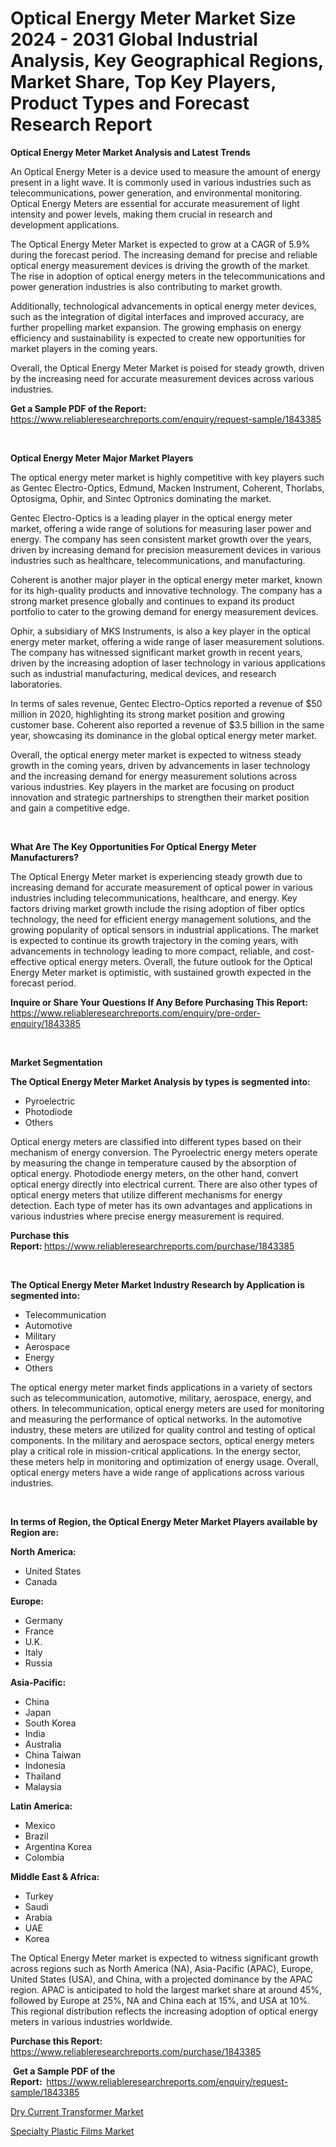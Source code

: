 <p><h1>Optical Energy Meter Market Size 2024 - 2031 Global Industrial Analysis, Key Geographical Regions, Market Share, Top Key Players, Product Types and Forecast Research Report</h1></p><p><strong>Optical Energy Meter Market Analysis and Latest Trends</strong></p>
<p><p>An Optical Energy Meter is a device used to measure the amount of energy present in a light wave. It is commonly used in various industries such as telecommunications, power generation, and environmental monitoring. Optical Energy Meters are essential for accurate measurement of light intensity and power levels, making them crucial in research and development applications.</p><p>The Optical Energy Meter Market is expected to grow at a CAGR of 5.9% during the forecast period. The increasing demand for precise and reliable optical energy measurement devices is driving the growth of the market. The rise in adoption of optical energy meters in the telecommunications and power generation industries is also contributing to market growth.</p><p>Additionally, technological advancements in optical energy meter devices, such as the integration of digital interfaces and improved accuracy, are further propelling market expansion. The growing emphasis on energy efficiency and sustainability is expected to create new opportunities for market players in the coming years.</p><p>Overall, the Optical Energy Meter Market is poised for steady growth, driven by the increasing need for accurate measurement devices across various industries.</p></p>
<p><strong>Get a Sample PDF of the Report:&nbsp;</strong> <a href="https://www.reliableresearchreports.com/enquiry/request-sample/1843385">https://www.reliableresearchreports.com/enquiry/request-sample/1843385</a></p>
<p>&nbsp;</p>
<p><strong>Optical Energy Meter Major Market Players</strong></p>
<p><p>The optical energy meter market is highly competitive with key players such as Gentec Electro-Optics, Edmund, Macken Instrument, Coherent, Thorlabs, Optosigma, Ophir, and Sintec Optronics dominating the market. </p><p>Gentec Electro-Optics is a leading player in the optical energy meter market, offering a wide range of solutions for measuring laser power and energy. The company has seen consistent market growth over the years, driven by increasing demand for precision measurement devices in various industries such as healthcare, telecommunications, and manufacturing.</p><p>Coherent is another major player in the optical energy meter market, known for its high-quality products and innovative technology. The company has a strong market presence globally and continues to expand its product portfolio to cater to the growing demand for energy measurement devices.</p><p>Ophir, a subsidiary of MKS Instruments, is also a key player in the optical energy meter market, offering a wide range of laser measurement solutions. The company has witnessed significant market growth in recent years, driven by the increasing adoption of laser technology in various applications such as industrial manufacturing, medical devices, and research laboratories.</p><p>In terms of sales revenue, Gentec Electro-Optics reported a revenue of $50 million in 2020, highlighting its strong market position and growing customer base. Coherent also reported a revenue of $3.5 billion in the same year, showcasing its dominance in the global optical energy meter market.</p><p>Overall, the optical energy meter market is expected to witness steady growth in the coming years, driven by advancements in laser technology and the increasing demand for energy measurement solutions across various industries. Key players in the market are focusing on product innovation and strategic partnerships to strengthen their market position and gain a competitive edge.</p></p>
<p>&nbsp;</p>
<p><strong>What Are The Key Opportunities For Optical Energy Meter Manufacturers?</strong></p>
<p><p>The Optical Energy Meter market is experiencing steady growth due to increasing demand for accurate measurement of optical power in various industries including telecommunications, healthcare, and energy. Key factors driving market growth include the rising adoption of fiber optics technology, the need for efficient energy management solutions, and the growing popularity of optical sensors in industrial applications. The market is expected to continue its growth trajectory in the coming years, with advancements in technology leading to more compact, reliable, and cost-effective optical energy meters. Overall, the future outlook for the Optical Energy Meter market is optimistic, with sustained growth expected in the forecast period.</p></p>
<p><strong>Inquire or Share Your Questions If Any Before Purchasing This Report:</strong> <a href="https://www.reliableresearchreports.com/enquiry/pre-order-enquiry/1843385">https://www.reliableresearchreports.com/enquiry/pre-order-enquiry/1843385</a></p>
<p>&nbsp;</p>
<p><strong>Market Segmentation</strong></p>
<p><strong>The Optical Energy Meter Market Analysis by types is segmented into:</strong></p>
<p><ul><li>Pyroelectric</li><li>Photodiode</li><li>Others</li></ul></p>
<p><p>Optical energy meters are classified into different types based on their mechanism of energy conversion. The Pyroelectric energy meters operate by measuring the change in temperature caused by the absorption of optical energy. Photodiode energy meters, on the other hand, convert optical energy directly into electrical current. There are also other types of optical energy meters that utilize different mechanisms for energy detection. Each type of meter has its own advantages and applications in various industries where precise energy measurement is required.</p></p>
<p><strong>Purchase this Report:&nbsp;</strong><a href="https://www.reliableresearchreports.com/purchase/1843385">https://www.reliableresearchreports.com/purchase/1843385</a></p>
<p>&nbsp;</p>
<p><strong>The Optical Energy Meter Market Industry Research by Application is segmented into:</strong></p>
<p><ul><li>Telecommunication</li><li>Automotive</li><li>Military</li><li>Aerospace</li><li>Energy</li><li>Others</li></ul></p>
<p><p>The optical energy meter market finds applications in a variety of sectors such as telecommunication, automotive, military, aerospace, energy, and others. In telecommunication, optical energy meters are used for monitoring and measuring the performance of optical networks. In the automotive industry, these meters are utilized for quality control and testing of optical components. In the military and aerospace sectors, optical energy meters play a critical role in mission-critical applications. In the energy sector, these meters help in monitoring and optimization of energy usage. Overall, optical energy meters have a wide range of applications across various industries.</p></p>
<p>&nbsp;</p>
<p><strong>In terms of Region, the Optical Energy Meter Market Players available by Region are:</strong></p>
<p>
    <p> <strong> North America: </strong>
        <ul>
            <li>United States</li>
            <li>Canada</li>
        </ul>
        </p> 
    <p> <strong> Europe: </strong>
        <ul>
            <li>Germany</li>
            <li>France</li>
            <li>U.K.</li>
            <li>Italy</li>
            <li>Russia</li>
        </ul>
        </p> 
    <p> <strong> Asia-Pacific: </strong>
        <ul>
            <li>China</li>
            <li>Japan</li>
            <li>South Korea</li>
            <li>India</li>
            <li>Australia</li>
            <li>China Taiwan</li>
            <li>Indonesia</li>
            <li>Thailand</li>
            <li>Malaysia</li>
        </ul>
        </p> 
    <p> <strong> Latin America: </strong>
        <ul>
            <li>Mexico</li>
            <li>Brazil</li>
            <li>Argentina Korea</li>
            <li>Colombia</li>
        </ul>
        </p> 
    <p> <strong> Middle East & Africa: </strong>
        <ul>
            <li>Turkey</li>
            <li>Saudi</li>
            <li>Arabia</li>
            <li>UAE</li>
            <li>Korea</li>
        </ul>
    </p>
    </p>
<p><p>The Optical Energy Meter market is expected to witness significant growth across regions such as North America (NA), Asia-Pacific (APAC), Europe, United States (USA), and China, with a projected dominance by the APAC region. APAC is anticipated to hold the largest market share at around 45%, followed by Europe at 25%, NA and China each at 15%, and USA at 10%. This regional distribution reflects the increasing adoption of optical energy meters in various industries worldwide.</p></p>
<p><strong>Purchase this Report: </strong><a href="https://www.reliableresearchreports.com/purchase/1843385">https://www.reliableresearchreports.com/purchase/1843385</a></p>
<p>&nbsp;<strong>Get a Sample PDF of the Report:&nbsp;&nbsp;</strong><a href="https://www.reliableresearchreports.com/enquiry/request-sample/1843385">https://www.reliableresearchreports.com/enquiry/request-sample/1843385</a></p>
<p><strong></strong></p>
<p><p><a href="https://view.publitas.com/reportprime-1/dry-current-transformer-market-size-focuses-on-market-dynamics-in-depth-analysis-and-future-projections-of-its-market-forecasted-for-period-from-2024-to-2031/">Dry Current Transformer Market</a></p><p><a href="https://skillful-vermicelli-b89.notion.site/Specialty-Plastic-Films-Market-Centers-on-Aspects-such-as-Market-Growth-Market-Share-Market-Opport-dd876a264b244207bda3cafa2c1a6d96">Specialty Plastic Films Market</a></p></p>